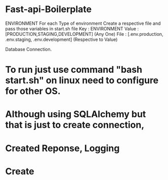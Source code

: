 # Fast-api-Boilerplate

ENVIRONMENT
For each Type of environment Create a respective file and pass those variables in start.sh file 
Key : ENVIRONMENT
Value : [PRODUCTION,STAGING,DEVELOPMENT]  (Any One)
File : [.env.production, .env.staging, .env.development] (Respective to Value)


Database Connection. 



# To run just use command "bash start.sh"  on linux need to configure for other OS.
# Although using SQLAlchemy but that is just to create connection, 
# Created Reponse, Logging 
# Create 
